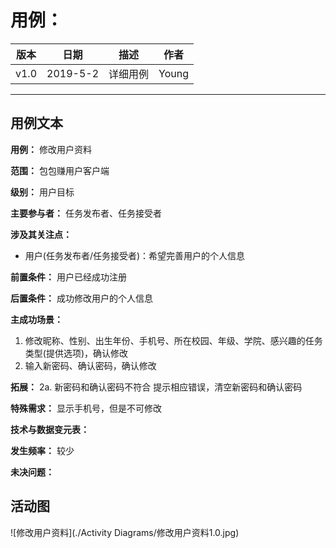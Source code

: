 # 用例：
| 版本 |   日期    | 描述 |  作者   |
| :--: | :-------: | :--: | :-----: |
| v1.0 | 2019-5-2 | 详细用例 | Young |
---
## 用例文本

**用例：** 修改用户资料

**范围：** 包包赚用户客户端

**级别：** 用户目标

**主要参与者：** 任务发布者、任务接受者

**涉及其关注点：**

- 用户(任务发布者/任务接受者)：希望完善用户的个人信息

**前置条件：**
用户已经成功注册

**后置条件：**
成功修改用户的个人信息

**主成功场景：**
1. 修改昵称、性别、出生年份、手机号、所在校园、年级、学院、感兴趣的任务类型(提供选项)，确认修改
2. 输入新密码、确认密码，确认修改

**拓展：**
2a. 新密码和确认密码不符合
    提示相应错误，清空新密码和确认密码

**特殊需求：**
显示手机号，但是不可修改

**技术与数据变元表：**

**发生频率：** 较少

**未决问题：**

## 活动图

![修改用户资料](./Activity Diagrams/修改用户资料1.0.jpg)